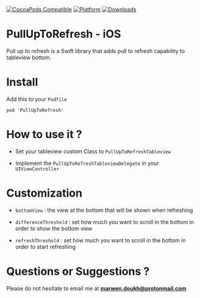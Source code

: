 [![CocoaPods Compatible](https://img.shields.io/cocoapods/v/PullUpToRefresh.svg)](https://cocoapods.org/pods/PullUpToRefresh)
[![Platform](https://img.shields.io/cocoapods/p/PullUpToRefresh.svg)](https://cocoapods.org/pods/PullUpToRefresh)
[![Downloads](https://img.shields.io/cocoapods/dt/PullUpToRefresh.svg)](https://cocoapods.org/pods/PullUpToRefresh)

# PullUpToRefresh - iOS
Pull up to refresh is a Swift library that adds pull to refresh capability to tableview bottom.

# Install
Add this to your <code>Podfile</code>
<pre><code>pod 'PullUpToRefresh'
</code></pre>

# How to use it ?

* Set your tableview custom Class to <code>PullUpToRefreshTableview</code>

* Implement the <code>PullUpToRefreshTableviewDelegate</code> in your <code>UIViewController</code>

# Customization

* <code>bottomView</code> : the view at the bottom that will be shown when refreshing

* <code>differenceThreshold</code> : set how much you want to scroll in the bottom in order to show the bottom view

* <code>refreshThreshold</code> : set how much you want to scroll in the bottom in order to start refreshing

# Questions or Suggestions ?

Please do not hesitate to email me at **marwen.doukh@protonmail.com**

